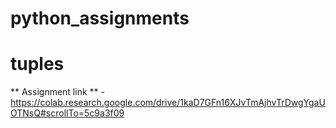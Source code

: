 # python_assignments

# tuples
** Assignment link ** - https://colab.research.google.com/drive/1kaD7GFn16XJvTmAjhvTrDwgYgaUOTNsQ#scrollTo=5c9a3f09

